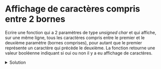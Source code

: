 # Affichage de caractères compris entre 2 bornes
Ecrire une fonction qui a 2 paramètres de type *unsigned char* et qui affiche, sur une même ligne, tous les caractères compris entre le premier et le deuxième paramètre (bornes comprises), pour autant que le premier représente un caractère qui précède le deuxième.
La fonction retourne une valeur booléenne indiquant si oui ou non il y a eu affichage de caractères.

<details>
<summary>Solution</summary>

~~~cpp
#include <cstdlib>
#include <iostream>
#include <limits>

using namespace std;

bool listerCaracteres(unsigned char c1,
                      unsigned char c2);

int main() {
   cout << "Test 1" << endl;
   listerCaracteres('A', 'A');
   
   cout << "Test 2" << endl;
   listerCaracteres('A', 'B');
   
   cout << "Test 3" << endl;
   listerCaracteres('B', 'A');
   
   cout << "Test 4" << endl;
   listerCaracteres('0', '9');
   
   cout << "Test 5" << endl;
   listerCaracteres(65, 66);
   
    cout << "Test 6" << endl;
    unsigned char c1 = numeric_limits<unsigned char>::max() - 1,
                  c2 = numeric_limits<unsigned char>::max();
    listerCaracteres(c1, c2);

    cout << "Test 7" << endl;
    listerCaracteres('\x93', '\x9B'); // du caract 147 au caract 155
   
    cout << "Fin des tests" << endl;
    return EXIT_SUCCESS;
}

//------------------------------------------------------------
bool listerCaracteres(unsigned char c1,
                      unsigned char c2) {
   if (c1 >= c2) {
      return false;
   
   }
   else {
      const unsigned NB_CHAR = c2 - c1 + 1;
      for (unsigned i = 0; i < NB_CHAR; ++i)
         cout << (unsigned char)(c1 + i);
      cout << endl;
      return true;
   }
}
// Test 1
// Test 2
// AB
// Test 3
// Test 4
// 0123456789
// Test 5
// AB
// Test 6
// ■
// Test 7
// ôöòûùÿÖÜø
// Fin des tests
~~~
</details>

